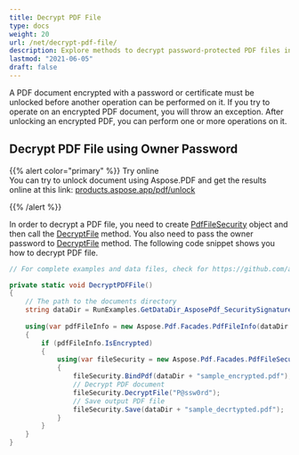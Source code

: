 ```yaml
---
title: Decrypt PDF File
type: docs
weight: 20
url: /net/decrypt-pdf-file/
description: Explore methods to decrypt password-protected PDF files in .NET, ensuring access to the document's content using Aspose.PDF.
lastmod: "2021-06-05"
draft: false
---
```

<script type="application/ld+json">
{
    "@context": "https://schema.org",
    "@type": "TechArticle",
    "headline": "Decrypt PDF File",
    "alternativeHeadline": "Unlock Encrypted PDFs with Ease Using PdfFileSecurity",
    "abstract": "Unlock your PDF documents effortlessly with the new Decrypt PDF File feature using the PdfFileSecurity class. This functionality allows users to remove password protection from encrypted PDFs, enabling seamless access and manipulation of the document. Experience a straightforward approach to document management by leveraging the powerful DecryptFile method for secure PDF handling",
    "author": {
        "@type": "Person",
        "name": "Anastasiia Holub",
        "givenName": "Anastasiia",
        "familyName": "Holub",
        "url": "https://www.linkedin.com/in/anastasiia-holub-750430225/"
    },
    "genre": "pdf document generation",
    "wordcount": "235",
    "proficiencyLevel": "Beginner",
    "publisher": {
        "@type": "Organization",
        "name": "Aspose.PDF for .NET",
        "url": "https://products.aspose.com/pdf",
        "logo": "https://www.aspose.cloud/templates/aspose/img/products/pdf/aspose_pdf-for-net.svg",
        "alternateName": "Aspose",
        "sameAs": [
            "https://facebook.com/aspose.pdf/",
            "https://twitter.com/asposepdf",
            "https://www.youtube.com/channel/UCmV9sEg_QWYPi6BJJs7ELOg/featured",
            "https://www.linkedin.com/company/aspose",
            "https://stackoverflow.com/questions/tagged/aspose",
            "https://aspose.quora.com/",
            "https://aspose.github.io/"
        ],
        "contactPoint": [
            {
                "@type": "ContactPoint",
                "telephone": "+1 903 306 1676",
                "contactType": "sales",
                "areaServed": "US",
                "availableLanguage": "en"
            },
            {
                "@type": "ContactPoint",
                "telephone": "+44 141 628 8900",
                "contactType": "sales",
                "areaServed": "GB",
                "availableLanguage": "en"
            },
            {
                "@type": "ContactPoint",
                "telephone": "+61 2 8006 6987",
                "contactType": "sales",
                "areaServed": "AU",
                "availableLanguage": "en"
            }
        ]
    },
    "url": "/net/decrypt-pdf-file/",
    "mainEntityOfPage": {
        "@type": "WebPage",
        "@id": "/net/decrypt-pdf-file/"
    },
    "dateModified": "2024-11-25",
    "description": "Aspose.PDF can perform not only simple and easy tasks but also cope with more complex goals. Check the next section for advanced users and developers."
}
</script>

A PDF document encrypted with a password or certificate must be unlocked before another operation can be performed on it. If you try to operate on an encrypted PDF document, you will throw an exception. After unlocking an encrypted PDF, you can perform one or more operations on it.

## Decrypt PDF File using Owner Password

{{% alert color="primary" %}}
Try online <br>
You can try to unlock document using Aspose.PDF and get the results online at this link:
[products.aspose.app/pdf/unlock](https://products.aspose.app/pdf/unlock)

{{% /alert %}}

In order to decrypt a PDF file, you need to create [PdfFileSecurity](https://reference.aspose.com/pdf/net/aspose.pdf.facades/pdffilesecurity) object and then call the [DecryptFile](https://reference.aspose.com/pdf/net/aspose.pdf.facades/pdffilesecurity/methods/decryptfile) method. You also need to pass the owner password to [DecryptFile](https://reference.aspose.com/pdf/net/aspose.pdf.facades/pdffilesecurity/methods/decryptfile) method. The following code snippet shows you how to decrypt PDF file.

```csharp
// For complete examples and data files, check for https://github.com/aspose-pdf/Aspose.PDF-for-.NET

private static void DecryptPDFFile()
{
    // The path to the documents directory
    string dataDir = RunExamples.GetDataDir_AsposePdf_SecuritySignatures();
    
    using(var pdfFileInfo = new Aspose.Pdf.Facades.PdfFileInfo(dataDir + "sample_encrypted.pdf"))
    {
        if (pdfFileInfo.IsEncrypted)
        {
            using(var fileSecurity = new Aspose.Pdf.Facades.PdfFileSecurity())
            {
                fileSecurity.BindPdf(dataDir + "sample_encrypted.pdf");
                // Decrypt PDF document
                fileSecurity.DecryptFile("P@ssw0rd");
                // Save output PDF file
                fileSecurity.Save(dataDir + "sample_decrtypted.pdf");
            }
        }
    }
}
```
